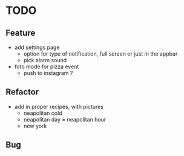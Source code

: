 # TODO

## Feature
- add settings page
    - option for type of notification, full screen or just in the appbar
    - pick alarm sound
- foto mode for pizza event
    - push to instagram ?
    
## Refactor
- add in proper recipes, with pictures
    - neapolitan cold
    - neapolitan day
    = neapolitan hour
    - new york
## Bug